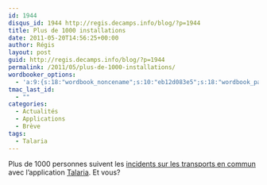 ```yaml
---
id: 1944
disqus_id: 1944 http://regis.decamps.info/blog/?p=1944
title: Plus de 1000 installations
date: 2011-05-20T14:56:25+00:00
author: Régis
layout: post
guid: http://regis.decamps.info/blog/?p=1944
permalink: /2011/05/plus-de-1000-installations/
wordbooker_options:
  - 'a:9:{s:18:"wordbook_noncename";s:10:"eb12d083e5";s:18:"wordbook_page_post";s:4:"-100";s:18:"wordbook_orandpage";s:1:"2";s:23:"wordbook_default_author";s:1:"1";s:23:"wordbook_extract_length";s:3:"256";s:19:"wordbook_actionlink";s:3:"300";s:26:"wordbooker_publish_default";s:2:"on";s:18:"wordbook_attribute";s:0:"";s:29:"wordbooker_status_update_text";s:33:"New blog post :  %title% - %link%";}'
tmac_last_id:
  - ""
categories:
  - Actualités
  - Applications
  - Brève
tags:
  - Talaria
---
```

Plus de 1000 personnes suivent les [incidents sur les transports en commun](http://www.incidents-transport.com/) avec l’application [Talaria](http://regis.decamps.info/blog/projects/incidents-transports/). Et vous?
